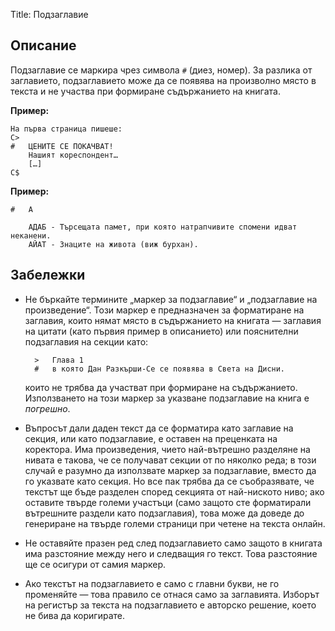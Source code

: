 Title: Подзаглавие

## Описание

Подзаглавие се маркира чрез символа `#` (диез, номер). За разлика от заглавието, подзаглавието може да се появява на произволно място в текста и не участва при формиране съдържанието на книгата.

**Пример:**

    На първа страница пишеше:
    C>
    #   ЦЕНИТЕ СЕ ПОКАЧВАТ!
        Нашият кореспондент…
        […]
    C$

**Пример:**

    #   A
    
        АДАБ - Търсещата памет, при която натрапчивите спомени идват неканени.
        АЙАТ - Знаците на живота (виж бурхан).

## Забележки

* Не бъркайте термините „маркер за подзаглавие“ и „подзаглавие на произведение“. Този маркер е предназначен за форматиране на заглавия, които нямат място в съдържанието на книгата — заглавия на цитати (като първия пример в описанието) или пояснителни подзаглавия на секции като:

        >   Глава 1
        #   в която Дан Разкърши-Се се появява в Света на Дисни.
    които не трябва да участват при формиране на съдържанието. Използването на този маркер за указване подзаглавие на книга е _погрешно_.
    
* Въпросът дали даден текст да се форматира като заглавие на секция, или като подзаглавие, е оставен на преценката на коректора. Има произведения, чието най-вътрешно разделяне на нивата е такова, че се получават секции от по няколко реда; в този случай е разумно да използвате маркер за подзаглавие, вместо да го указвате като секция. Но все пак трябва да се съобразявате, че текстът ще бъде разделен според секцията от най-ниското ниво; ако оставите твърде големи участъци (само защото сте форматирали вътрешните раздели като подзаглавия), това може да доведе до генериране на твърде големи страници при четене на текста онлайн.

* Не оставяйте празен ред след подзаглавието само защото в книгата има разстояние между него и следващия го текст. Това разстояние ще се осигури от самия маркер.

* Ако текстът на подзаглавието е само с главни букви, не го променяйте — това правило се отнася само за заглавията. Изборът на регистър за текста на подзаглавието е авторско решение, което не бива да коригирате.
